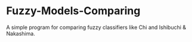 # Fuzzy-Models-Comparing
A simple program for comparing fuzzy classifiers like Chi and Ishibuchi & Nakashima.
